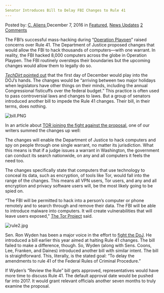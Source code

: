 ```yaml
---
Senator Introduces Bill to Delay FBI Changes to Rule 41
---
```

<article class="post-listing post-16792 post type-post status-publish format-standard has-post-thumbnail hentry  tag-3910 tag-bill tag-delay tag-fbi tag-introduces tag-rule tag-senator">
    <div class="post-inner">
        <span>Posted by: <a href="https://www.deepdotweb.com/author/caliens/" title="">C. Aliens </a></span>
    <span>December 7, 2016</span>
    <span>in <a href="https://www.deepdotweb.com/category/deepdot-news/" rel="category tag">Featured</a>, <a href="https://www.deepdotweb.com/category/news-updates/" rel="category tag">News Updates</a></span>
    <span><a href="https://www.deepdotweb.com/2016/12/07/senator-introduces-bill-delay-fbi-changes-rule-41/#comments">2 Comments</a></span>
    </p>
    <div class="clear"></div>
    <div class="entry">
    <p>The FBI&#8217;s successful mass-hacking during &#8220;<a href="https://www.deepdotweb.com/2016/01/08/fbi-ultimate-hack-job-1300-computers-take-down/">Operation Playpen</a>&#8221; raised concerns over Rule 41. The Department of Justice proposed changes that would allow the FBI to hack thousands of computers—with one warrant. In reality, the FBI hacked 8,000 computers across the globe in Operation Playpen. The FBI routinely oversteps their boundaries but the upcoming changes would allow them to legally do so.</p>
    <p><a href="https://www.techdirt.com/articles/20161122/10381536112/bill-introduced-to-push-back-approval-dojs-proposed-rule-41-changes.shtml"><em>TechDirt </em></a><a href="https://www.techdirt.com/articles/20161122/10381536112/bill-introduced-to-push-back-approval-dojs-proposed-rule-41-changes.shtml">pointed out</a> that the first day of December would play into the DOJ&#8217;s hands. The changes would be &#8220;arriving between two major holidays when legislators have other things on their minds, including the annual Congressional fisticuffs over the federal budget.&#8221; This practice is often used to pass controversial laws and changes to laws. But a group of senators introduced another bill to impede the Rule 41 changes. Their bill, in their terms, does nothing.</p>
    <p><img class="wp-image-16795 aligncenter" src="/imgs/2016/12/bill-png.png" alt="bill.PNG" srcset="/imgs/2016/12/bill-png.png 432w, /imgs/2016/12/bill-png-300x190.png 300w" sizes="(max-width: 432px) 100vw, 432px" /></p>
    <p>In an article about <a href="https://www.deepdotweb.com/2016/09/24/tor-joined-fight-stop-upcoming-changes-rule-41/">TOR joining the fight against the proposal</a>, one of our writers summed the changes up well:</p>
    <p>The changes will enable the Department of Justice to hack computers and spy on people through one single warrant, no matter its jurisdiction. What this means is that if a judge issues a warrant in Washington, the government can conduct its search nationwide, on any and all computers it feels the need too.</p>
    <p>The changes specifically state that computers that use technology to conceal its data, such as encryption, of tools like Tor, would fall into the range of the changes. This means all VPN users, Tor users, and any and all encryption and privacy software users will, be the most likely going to be spied on.</p>
    <p>“The FBI will be permitted to hack into a person’s computer or phone remotely and to search through and remove their data. The FBI will be able to introduce malware into computers. It will create vulnerabilities that will leave users exposed,” <a href="https://www.deepdotweb.com/tag/tor/">The Tor Project</a> said.</p>
    <p><img class="wp-image-16796 aligncenter" src="/imgs/2016/12/rule2-jpg.jpeg" alt="rule2.jpg" srcset="/imgs/2016/12/rule2-jpg.jpeg 500w, /imgs/2016/12/rule2-jpg-300x200.jpeg 300w, /imgs/2016/12/rule2-jpg-290x195.jpeg 290w" sizes="(max-width: 500px) 100vw, 500px" /></p>
    <p>Sen. Ron Wyden has been a major voice in the effort to <a href="https://www.deepdotweb.com/tag/fbi/">fight the DoJ</a>. He introduced a bill earlier this year aimed at halting Rule 41 changes. The bill failed to make a difference, though. So, Wyden (along with Sens. Coons, Lee, Franken, and Daines) introduced another bill with similar intent. The bill is straightforward. This, literally, is the stated goal: &#8220;To delay the amendments to rule 41 of the Federal Rules of Criminal Procedure.&#8221;</p>
    <p>If Wyden&#8217;s &#8220;Review the Rule&#8221; bill gets approved, representatives would have more time to discuss Rule 41. The default approval date would be pushed far into 2017. It would grant relevant officials another seven months to truly examine the proposal.</p>
    </div>
    <span style="display:none"><a href="https://www.deepdotweb.com/tag/41/" rel="tag">41</a> <a href="https://www.deepdotweb.com/tag/bill/" rel="tag">bill</a> <a href="https://www.deepdotweb.com/tag/delay/" rel="tag">delay</a> <a href="https://www.deepdotweb.com/tag/fbi/" rel="tag">fbi</a> <a href="https://www.deepdotweb.com/tag/introduces/" rel="tag">introduces</a> <a href="https://www.deepdotweb.com/tag/rule/" rel="tag">rule</a> <a href="https://www.deepdotweb.com/tag/senator/" rel="tag">senator</a></span> <span style="display:none" class="updated">2016-12-07</span>
    <div style="display:none" class="vcard author" itemprop="author" itemscope itemtype="http://schema.org/Person"><strong class="fn" itemprop="name"><a href="https://www.deepdotweb.com/author/caliens/" title="Posts by C. Aliens" rel="author">C. Aliens</a></strong></div>
    </div>
</article>

